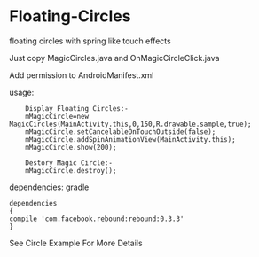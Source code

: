 Floating-Circles
=================

floating circles with spring like touch effects  

Just copy MagicCircles.java and OnMagicCircleClick.java 

Add permission to AndroidManifest.xml
 <uses-permission android:name="android.permission.SYSTEM_ALERT_WINDOW" />

usage: 

        Display Floating Circles:-
		mMagicCircle=new MagicCircles(MainActivity.this,0,150,R.drawable.sample,true);
        mMagicCircle.setCancelableOnTouchOutside(false);
        mMagicCircle.addSpinAnimationView(MainActivity.this);
        mMagicCircle.show(200);
                  
        Destory Magic Circle:-
        mMagicCircle.destroy();  

dependencies: gradle 

    dependencies 
    {
    compile 'com.facebook.rebound:rebound:0.3.3'
    }       


See Circle Example For More Details 
   


